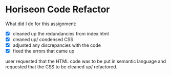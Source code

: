 # Horiseon Code Refactor 


What did I do for this assignment:
-[x] cleaned up the redundancies from index.html
-[x] cleaned up/ condensed CSS
-[x] adjusted any discrepancies with the code
-[x] fixed the errors that came up 

user requested that the HTML code was to be put in semantic language and requested that the CSS to be cleaned up/ refactored.